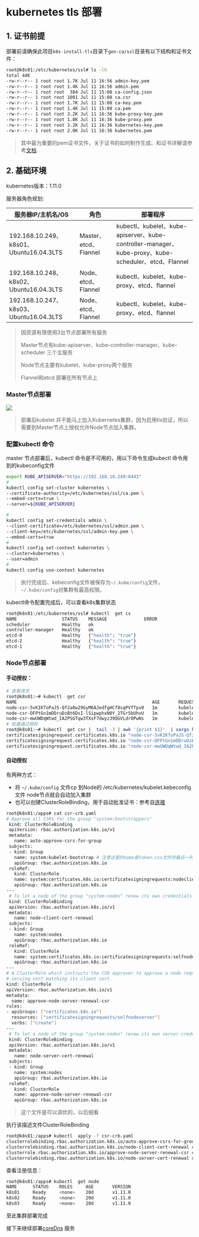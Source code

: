 # kubernetes tls 部署

## 1. 证书前提

部署前请确保此项目`k8s-install-tls`目录下`gen-ca/ssl`目录有以下结构和证书文件：

```bash
root@k8s01:/etc/kubernetes/ssl# ls -lh
total 44K
-rw-r--r-- 1 root root 1.7K Jul 11 16:56 admin-key.pem
-rw-r--r-- 1 root root 1.4K Jul 11 16:56 admin.pem
-rw-r--r-- 1 root root  384 Jul 11 15:08 ca-config.json
-rw-r--r-- 1 root root 1001 Jul 11 15:08 ca.csr
-rw-r--r-- 1 root root 1.7K Jul 11 15:08 ca-key.pem
-rw-r--r-- 1 root root 1.4K Jul 11 15:08 ca.pem
-rw-r--r-- 1 root root 3.2K Jul 11 16:36 kube-proxy-key.pem
-rw-r--r-- 1 root root 1.8K Jul 11 16:36 kube-proxy.pem
-rw-r--r-- 1 root root 3.2K Jul 11 16:36 kubernetes-key.pem
-rw-r--r-- 1 root root 2.0K Jul 11 16:36 kubernetes.pem
```

> 其中最为重要的pem证书文件，关于证书的如何制作生成、和证书详解请参考<a href="./gen-ca/README.md">文档</a>

## 2. 基础环境

kubernetes版本：1.11.0

服务器角色规划:

| 服务器IP/主机名/OS                       | 角色                  | 部署程序                                                     |
| ---------------------------------------- | --------------------- | ------------------------------------------------------------ |
| 192.168.10.249、k8s01、 Ubuntu16.04.3LTS | Master、etcd、Flannel | kubectl、kubelet、kube-apiserver、kube-controller-manager、kube-proxy、kube-scheduler、etcd、Flannel |
| 192.168.10.248、k8s02、Ubuntu16.04.3LTS  | Node、etcd、Flannel   | kubectl、kubelet、kube-proxy、etcd、flannel                  |
| 192.168.10.247、k8s03、Ubuntu16.04.3LTS  | Node、etcd、Flannel   | kubectl、kubelet、kube-proxy、etcd、flannel                  |

> 因资源有限使用3台节点部署所有服务
>
> Master节点有kube-apiserver、kube-controller-manager、kube-scheduler 三个主服务
>
> Node节点主要有kubelet、kube-proxy两个服务
>
> Flannel和etcd 部署在所有节点上

### Master节点部署

![](http://github-images.test.upcdn.net/github.io/k8s03-k8s-tls-deploy.png)

> 部署后kubelet 并不能马上加入Kubernetes集群，因为启用tls验证，所以需要到Master节点上授权允许Node节点加入集群。

### 配置kubectl 命令

master 节点部署后，kubectl 命令是不可用的，用以下命令生成kubectl 命令用到的kubeconfig文件

```bash
export KUBE_APISERVER="https://192.168.10.249:6443"
#
kubectl config set-cluster kubernetes \
--certificate-authority=/etc/kubernetes/ssl/ca.pem \
--embed-certs=true \
--server=${KUBE_APISERVER}

#
kubectl config set-credentials admin \
--client-certificate=/etc/kubernetes/ssl/admin.pem \
--client-key=/etc/kubernetes/ssl/admin-key.pem \
--embed-certs=true
#
kubectl config set-context kubernetes \
--cluster=kubernetes \
--user=admin
#
kubectl config use-context kubernetes

```

> 执行完成后、kebeconfig文件被保存为`~/.kube/config`文件，`~/.kube/config`对集群有最高权限。

kubectl命令配置完成后，可以查看k8s集群状态

```bash
root@k8s01:/etc/kubernetes/ssl# kubectl  get cs
NAME                 STATUS    MESSAGE              ERROR
scheduler            Healthy   ok
controller-manager   Healthy   ok
etcd-0               Healthy   {"health": "true"}
etcd-2               Healthy   {"health": "true"}
etcd-1               Healthy   {"health": "true"}
```

### Node节点部署

#### 手动授权：

```bash
# 查看请求
root@k8s01:~# kubectl  get csr
NAME                                                   AGE       REQUESTOR           CONDITION
node-csr-5vKIKToPaJS-Qf2a8w29GyM6AJedfgHCf8sqPVfTpv0   1m        kubelet-bootstrap   Pending
node-csr-DFPtGn1mDDruDzBt6DsI-lSipwphxN0Y_2TGr5bUhvU   1m        kubelet-bootstrap   Pending
node-csr-mwUWDqWtwd_IA2PSGTqw3TXsF7dwyz39QGVLdr0PwNs   1m        kubelet-bootstrap   Pending
# 批量通过授权
root@k8s01:~# kubectl  get csr |  tail -3 | awk '{print $1}'  | xargs kubectl  certificate approve
certificatesigningrequest.certificates.k8s.io "node-csr-5vKIKToPaJS-Qf2a8w29GyM6AJedfgHCf8sqPVfTpv0" approved
certificatesigningrequest.certificates.k8s.io "node-csr-DFPtGn1mDDruDzBt6DsI-lSipwphxN0Y_2TGr5bUhvU" approved
certificatesigningrequest.certificates.k8s.io "node-csr-mwUWDqWtwd_IA2PSGTqw3TXsF7dwyz39QGVLdr0PwNs" approved
```

#### 自动授权

有两种方式：

* 将 `~/.kube/config` 文件cp 到Node的 /etc/kubernetes/kubelet.kebeconfig 文件 node节点就会自动加入集群
* 也可以创建ClusterRoleBinding，用于自动批准证书：参考自[连接](https://github.com/opsnull/follow-me-install-kubernetes-cluster/blob/master/07-2.kubelet.md)

```bash
root@k8s01:/apps# cat csr-crb.yaml
# Approve all CSRs for the group "system:bootstrappers"
 kind: ClusterRoleBinding
 apiVersion: rbac.authorization.k8s.io/v1
 metadata:
   name: auto-approve-csrs-for-group
 subjects:
 - kind: Group
   name: system:kubelet-bootstrap # 注意这里的name是token.cvs文件的最后一列
   apiGroup: rbac.authorization.k8s.io
 roleRef:
   kind: ClusterRole
   name: system:certificates.k8s.io:certificatesigningrequests:nodeclient
   apiGroup: rbac.authorization.k8s.io
---
 # To let a node of the group "system:nodes" renew its own credentials
 kind: ClusterRoleBinding
 apiVersion: rbac.authorization.k8s.io/v1
 metadata:
   name: node-client-cert-renewal
 subjects:
 - kind: Group
   name: system:nodes
   apiGroup: rbac.authorization.k8s.io
 roleRef:
   kind: ClusterRole
   name: system:certificates.k8s.io:certificatesigningrequests:selfnodeclient
   apiGroup: rbac.authorization.k8s.io
---
# A ClusterRole which instructs the CSR approver to approve a node requesting a
# serving cert matching its client cert.
kind: ClusterRole
apiVersion: rbac.authorization.k8s.io/v1
metadata:
  name: approve-node-server-renewal-csr
rules:
- apiGroups: ["certificates.k8s.io"]
  resources: ["certificatesigningrequests/selfnodeserver"]
  verbs: ["create"]
---
 # To let a node of the group "system:nodes" renew its own server credentials
 kind: ClusterRoleBinding
 apiVersion: rbac.authorization.k8s.io/v1
 metadata:
   name: node-server-cert-renewal
 subjects:
 - kind: Group
   name: system:nodes
   apiGroup: rbac.authorization.k8s.io
 roleRef:
   kind: ClusterRole
   name: approve-node-server-renewal-csr
   apiGroup: rbac.authorization.k8s.io
```

> 这个文件是可以调优的，以后细看

执行该描述文件ClusterRoleBinding

```bash
root@k8s01:/apps# kubectl  apply -f csr-crb.yaml
clusterrolebinding.rbac.authorization.k8s.io/auto-approve-csrs-for-group created
clusterrolebinding.rbac.authorization.k8s.io/node-client-cert-renewal created
clusterrole.rbac.authorization.k8s.io/approve-node-server-renewal-csr created
clusterrolebinding.rbac.authorization.k8s.io/node-server-cert-renewal created
```

查看注册信息：

```bash
root@k8s01:/apps# kubectl  get node
NAME      STATUS    ROLES     AGE       VERSION
k8s01     Ready     <none>    20d       v1.11.0
k8s02     Ready     <none>    20d       v1.11.0
k8s03     Ready     <none>    20d       v1.11.0
```

至此集群部署完成

接下来继续部署<a href="../doc/coredns/README.md">coreDns</a> 服务